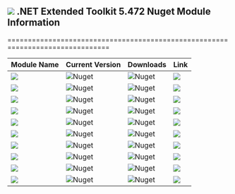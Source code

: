 ## <img src="https://github.com/Wagnerp/Krypton-NET-Version-Dashboard/blob/master/Assets/Icons/PNG/KR%2064%20%20x%2064%20Orange.png" /> .NET Extended Toolkit 5.472 Nuget Module Information

===============================================================================

| Module Name | Current Version | Downloads | Link |
|---|---|---|---|
| <img src="https://img.shields.io/badge/Module-Core-orange.svg" /> | ![Nuget](https://img.shields.io/nuget/v/KryptonExtendedToolkit5472CoreModule) | ![Nuget](https://img.shields.io/nuget/dt/KryptonExtendedToolkit5472CoreModule?color=brightgreen) |  <a href="https://www.nuget.org/packages/KryptonExtendedToolkit5472CoreModule/"><img src="https://img.shields.io/badge/Download-Link-9cf.svg" /></a> |
| <img src="https://img.shields.io/badge/Module-Colour Controls-orange.svg" /> | ![Nuget](https://img.shields.io/nuget/v/KryptonExtendedToolkit5472ExtendedColourControlsModule) | ![Nuget](https://img.shields.io/nuget/dt/KryptonExtendedToolkit5472ExtendedColourControlsModule?color=brightgreen) | <a href="https://www.nuget.org/packages/KryptonExtendedToolkit5472ExtendedColourControlsModule/"><img src="https://img.shields.io/badge/Download-Link-9cf.svg" /></a> |
| <img src="https://img.shields.io/badge/Module-Dialogs-orange.svg" /> | ![Nuget](https://img.shields.io/nuget/v/KryptonExtendedToolkit5472ExtendedDialogsModule) | ![Nuget](https://img.shields.io/nuget/dt/KryptonExtendedToolkit5472ExtendedDialogsModule?color=brightgreen) | <a href="https://www.nuget.org/packages/KryptonExtendedToolkit5472ExtendedDialogsModule/"><img src="https://img.shields.io/badge/Download-Link-9cf.svg" /></a> |
| <img src="https://img.shields.io/badge/Module-Menu & Toolbar Items-orange.svg" /> | ![Nuget](https://img.shields.io/nuget/v/KryptonExtendedToolkit5472ExtendedMenuAndToolbarItemsModule) | ![Nuget](https://img.shields.io/nuget/dt/KryptonExtendedToolkit5472ExtendedMenuAndToolbarItemsModule?color=brightgreen) |<a href="https://www.nuget.org/packages/KryptonExtendedToolkit5472ExtendedMenuAndToolbarItemsModule/"><img src="https://img.shields.io/badge/Download-Link-9cf.svg" /></a> |
| <img src="https://img.shields.io/badge/Module-Extended Standard Controls-orange" /> | ![Nuget](https://img.shields.io/nuget/v/KryptonExtendedToolkit5472ExtendedStandardControlsModule) | ![Nuget](https://img.shields.io/nuget/dt/KryptonExtendedToolkit5472ExtendedStandardControlsModule?color=brightgreen) | <a href="https://www.nuget.org/packages/KryptonExtendedToolkit5472ExtendedStandardControlsModule/"><img src="https://img.shields.io/badge/Download-Link-9cf.svg" /></a> |
| <img src="https://img.shields.io/badge/Module-Floating Menu & Toolbars-orange.svg" /> | ![Nuget](https://img.shields.io/nuget/v/KryptonExtendedToolkit5472FloatingMenuAndToolbarsModule) | ![Nuget](https://img.shields.io/nuget/dt/KryptonExtendedToolkit5472FloatingMenuAndToolbarsModule?color=brightgreen) | <a href="https://www.nuget.org/packages/KryptonExtendedToolkit5472FloatingMenuAndToolbarsModule/"><img src="https://img.shields.io/badge/Download-Link-9cf.svg" /></a> |
| <img src="https://img.shields.io/badge/Module-IO Components-orange.svg" /> | ![Nuget](https://img.shields.io/nuget/v/KryptonExtendedToolkit5472IOComponentsModule) | ![Nuget](https://img.shields.io/nuget/dt/KryptonExtendedToolkit5472IOComponentsModule?color=brightgreen) | <a href="https://www.nuget.org/packages/KryptonExtendedToolkit5472IOComponentsModule/"><img src="https://img.shields.io/badge/Download-Link-9cf.svg" /></a> |
| <img src="https://img.shields.io/badge/Module-Krypton Outlook Grid-orange.svg" /> | ![Nuget](https://img.shields.io/nuget/v/KryptonExtendedToolkit5472KryptonOutlookGridModule) | ![Nuget](https://img.shields.io/nuget/dt/KryptonExtendedToolkit5472KryptonOutlookGridModule?color=brightgreen) | <a href="https://www.nuget.org/packages/KryptonExtendedToolkit5472KryptonOutlookGridModule/"><img src="https://img.shields.io/badge/Download-Link-9cf.svg" /></a> |
| <img src="https://img.shields.io/badge/Module-Navi Suite-orange.svg" /> | ![Nuget](https://img.shields.io/nuget/v/KryptonExtendedToolkit5472NaviSuiteModule) | ![Nuget](https://img.shields.io/nuget/dt/KryptonExtendedToolkit5472NaviSuiteModule?color=brightgreen) | <a href="https://www.nuget.org/packages/KryptonExtendedToolkit5472NaviSuiteModule/"><img src="https://img.shields.io/badge/Download-Link-9cf.svg" /></a> |
| <img src="https://img.shields.io/badge/Module-Task Dialogs-orange.svg" /> | ![Nuget](https://img.shields.io/nuget/v/KryptonExtendedToolkit5472TaskDialogsModule) | ![Nuget](https://img.shields.io/nuget/dt/KryptonExtendedToolkit5472TaskDialogsModule?color=brightgreen) | <a href="https://www.nuget.org/packages/KryptonExtendedToolkit5472TaskDialogsModule/"><img src="https://img.shields.io/badge/Download-Link-9cf.svg" /></a> |